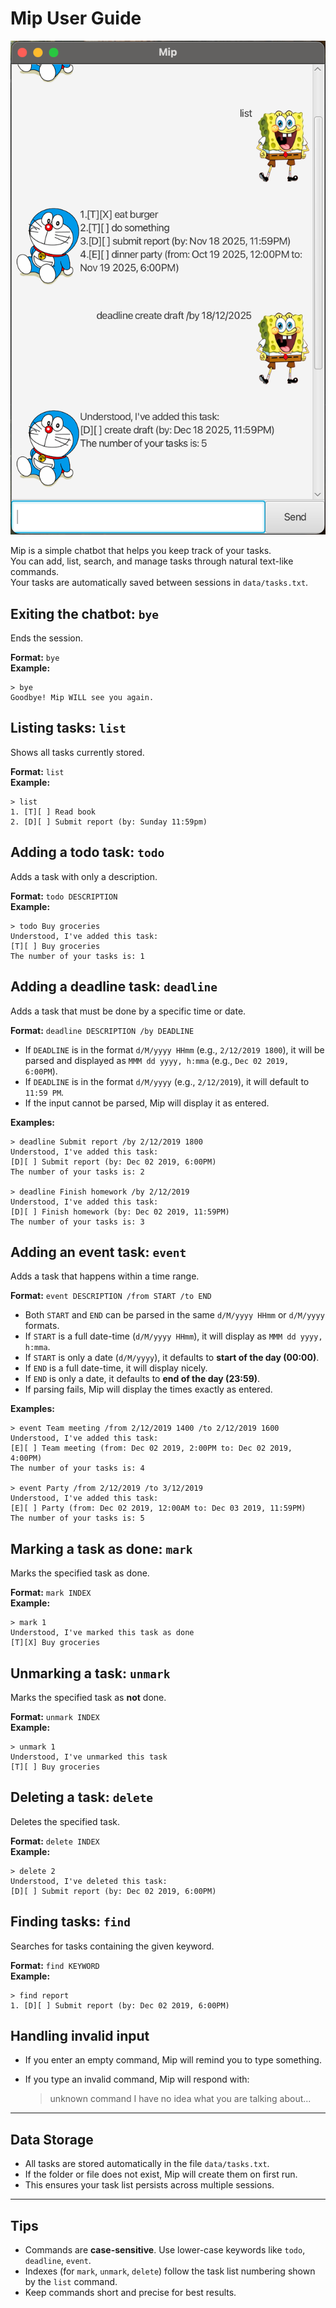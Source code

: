 # Mip User Guide
![img.png](Ui.png)

Mip is a simple chatbot that helps you keep track of your tasks.  
You can add, list, search, and manage tasks through natural text-like commands.  
Your tasks are automatically saved between sessions in `data/tasks.txt`.

## Exiting the chatbot: `bye`

Ends the session.

**Format:** `bye`  
**Example:**

    > bye
    Goodbye! Mip WILL see you again.

## Listing tasks: `list`

Shows all tasks currently stored.

**Format:** `list`  
**Example:**

    > list
    1. [T][ ] Read book
    2. [D][ ] Submit report (by: Sunday 11:59pm)

## Adding a todo task: `todo`

Adds a task with only a description.

**Format:** `todo DESCRIPTION`  
**Example:**

    > todo Buy groceries
    Understood, I've added this task:
    [T][ ] Buy groceries
    The number of your tasks is: 1

## Adding a deadline task: `deadline`

Adds a task that must be done by a specific time or date.

**Format:** `deadline DESCRIPTION /by DEADLINE`

- If `DEADLINE` is in the format `d/M/yyyy HHmm` (e.g., `2/12/2019 1800`), it will be parsed and displayed as `MMM dd yyyy, h:mma` (e.g., `Dec 02 2019, 6:00PM`).
- If `DEADLINE` is in the format `d/M/yyyy` (e.g., `2/12/2019`), it will default to `11:59 PM`.
- If the input cannot be parsed, Mip will display it as entered.

**Examples:**

    > deadline Submit report /by 2/12/2019 1800
    Understood, I've added this task:
    [D][ ] Submit report (by: Dec 02 2019, 6:00PM)
    The number of your tasks is: 2

    > deadline Finish homework /by 2/12/2019
    Understood, I've added this task:
    [D][ ] Finish homework (by: Dec 02 2019, 11:59PM)
    The number of your tasks is: 3

## Adding an event task: `event`

Adds a task that happens within a time range.

**Format:** `event DESCRIPTION /from START /to END`

- Both `START` and `END` can be parsed in the same `d/M/yyyy HHmm` or `d/M/yyyy` formats.
- If `START` is a full date-time (`d/M/yyyy HHmm`), it will display as `MMM dd yyyy, h:mma`.
- If `START` is only a date (`d/M/yyyy`), it defaults to **start of the day (00:00)**.
- If `END` is a full date-time, it will display nicely.
- If `END` is only a date, it defaults to **end of the day (23:59)**.
- If parsing fails, Mip will display the times exactly as entered.

**Examples:**

    > event Team meeting /from 2/12/2019 1400 /to 2/12/2019 1600
    Understood, I've added this task:
    [E][ ] Team meeting (from: Dec 02 2019, 2:00PM to: Dec 02 2019, 4:00PM)
    The number of your tasks is: 4

    > event Party /from 2/12/2019 /to 3/12/2019
    Understood, I've added this task:
    [E][ ] Party (from: Dec 02 2019, 12:00AM to: Dec 03 2019, 11:59PM)
    The number of your tasks is: 5

## Marking a task as done: `mark`

Marks the specified task as done.

**Format:** `mark INDEX`  
**Example:**

    > mark 1
    Understood, I've marked this task as done
    [T][X] Buy groceries

## Unmarking a task: `unmark`

Marks the specified task as **not** done.

**Format:** `unmark INDEX`  
**Example:**

    > unmark 1
    Understood, I've unmarked this task
    [T][ ] Buy groceries

## Deleting a task: `delete`

Deletes the specified task.

**Format:** `delete INDEX`  
**Example:**

    > delete 2
    Understood, I've deleted this task:
    [D][ ] Submit report (by: Dec 02 2019, 6:00PM)

## Finding tasks: `find`

Searches for tasks containing the given keyword.

**Format:** `find KEYWORD`  
**Example:**

    > find report
    1. [D][ ] Submit report (by: Dec 02 2019, 6:00PM)

## Handling invalid input

- If you enter an empty command, Mip will remind you to type something.
- If you type an invalid command, Mip will respond with:


    > unknown command
    I have no idea what you are talking about...

---

## Data Storage

- All tasks are stored automatically in the file `data/tasks.txt`.
- If the folder or file does not exist, Mip will create them on first run.
- This ensures your task list persists across multiple sessions.

---

## Tips

- Commands are **case-sensitive**. Use lower-case keywords like `todo`, `deadline`, `event`.
- Indexes (for `mark`, `unmark`, `delete`) follow the task list numbering shown by the `list` command.
- Keep commands short and precise for best results.